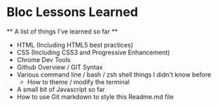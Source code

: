 # Bloc Lessons Learned

** A list of things I've learned so far **

* HTML (Including HTML5 best practices)
* CSS (Including CSS3 and Progressive Enhancement)
* Chrome Dev Tools
* Github Overview / GIT Syntax
* Various command line / bash / zsh shell things I didn't know before
  * How to theme / modify the terminal
* A small bit of Javascript so far
* How to use Git markdown to style this Readme.md file
